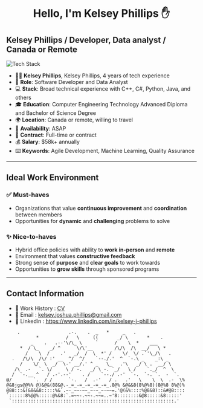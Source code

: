 <h1 align="center">Hello, I'm Kelsey Phillips ✋</h1>

## Kelsey Phillips / Developer, Data analyst / Canada or Remote
<p align="left"><img src="https://skillicons.dev/icons?i=cpp,cs,java,py,mysql,sqlite,r,postgres,git,github,bash,linux,vim&perline=16" alt="Tech Stack" /> </p>

- 👨‍💼 **Kelsey Phillips**, Kelsey Phillips, 4 years of tech experience 
- 🧑‍ **Role**: Software Developer and Data Analyst
- 💻 **Stack**: Broad technical experience with C++, C#, Python, Java, and others
- 🎓 **Education**: Computer Engineering Technology Advanced Diploma and Bachelor of Science Degree
- 🌍 **Location**: Canada or remote, willing to travel
- 📅 **Availability**: ASAP  
- 📝 **Contract**: Full-time or contract 
- 💰 **Salary**: $58k+ annually 
- ⌨️ **Keywords**: Agile Development, Machine Learning, Quality Assurance

---

## Ideal Work Environment

### ✅ Must-haves

- Organizations that value **continuous improvement** and **coordination** between members
- Opportunities for **dynamic** and **challenging** problems to solve

### ✨ Nice-to-haves

- Hybrid office policies with ability to **work in-person** and **remote**
- Environment that values **constructive feedback**
- Strong sense of **purpose** and **clear goals** to work towards
- Opportunities to **grow skills** through sponsored programs

---
## Contact Information

- 📄 Work History : [CV](https://www.github.com/KelseyJPhillips/hire-me/blob/main/Kelsey_Phillips_Master_CV.pdf)
- 📧 Email : [kelsey.joshua.phillips@gmail.com](mailto:kelsey.joshua.phillips@gmail.com)
- 🤝 Linkedin : https://www.linkedin.com/in/kelsey-j-phillips

```
    .                  .-.    .  _   *     _   .
           *          /   \     ((       _/ \       *    .
         _    .   .--'\/\_ \     `      /    \  *    ___
     *  / \_    _/ ^      \/\'__        /\/\  /\  __/   \ *
       /    \  /    .'   _/  /  \  *' /    \/  \/ .`'\_/\   .
  .   /\/\  /\/ :' __  ^/  ^/    `--./.'  ^  `-.\ _    _:\ _
     /    \/  \  _/  \-' __/.' ^ _   \_   .'\   _/ \ .  __/ \
   /\  .-   `. \/     \ / -.   _/ \ -. `_/   \ /    `._/  ^  \
  /  `-.__ ^   / .-'.--'    . /    `--./ .-'  `-.  `-. `.  -  `.
@/        `.  / /      `-.   /  .-'   / .   .'   \    \  \  .-  \%
@&8jgs@@%% @)&@&(88&@.-_=_-=_-=_-=_-=_.8@% &@&&8(8%@%8)(8@%8 8%@)%
@88:::&(&8&&8:::::%&`.~-_~~-~~_~-~_~-~~=.'@(&%::::%@8&8)::&#@8::::
`::::::8%@@%:::::@%&8:`.=~~-.~~-.~~=..~'8::::::::&@8:::::&8:::::'
 `::::::::::::::::::::::::::::::::::::::::::::::::::::::::::::.'
 ```